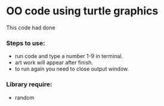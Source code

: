 # OO code using turtle graphics
This code had done

### Steps to use:
- run code and type a number 1-9 in terminal.
- art work will appear after finish.
- to run again you need to close output window.

### Library require:
- random